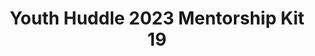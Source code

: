 ---
title: Youth Huddle 2023 Mentorship Kit 19
redirect_to: https://drive.google.com/drive/u/1/folders/1rXtYior8B_ClwXP7vaJOo9OmtML4h9yk
redirect_from: 
  - /YH23Kit-MacQ
  - /yh23kit-macq
---